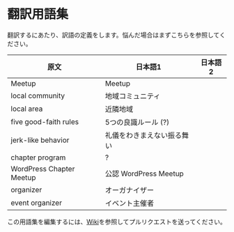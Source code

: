 # 翻訳用語集

翻訳するにあたり、訳語の定義をします。悩んだ場合はまずこちらを参照してください。

|原文				|日本語1  |日本語2  |
|---|---|---|
|Meetup				|Meetup			|  |
|local community		|地域コミュニティ		|  |
|local area			|近隣地域		|  |
|five good-faith rules		|5つの良識ルール (?)	|  |
|jerk-like behavior		|礼儀をわきまえない振る舞い	|  |
|chapter program		|?			|  |
|WordPress Chapter Meetup	|公認 WordPress Meetup	|  |
|organizer	|オーガナイザー	|  |
|event organizer	|イベント主催者	|  |

この用語集を編集するには、[Wiki](https://github.com/jawordpressorg/community-handbook/wiki/翻訳開始から提案までの流れ)を参照してプルリクエストを送ってください。
